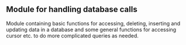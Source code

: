 ## Module for handling database calls

Module containing basic functions for accessing, deleting, inserting and updating data in a database and some general functions for accessing cursor etc. to do more complicated queries as needed.